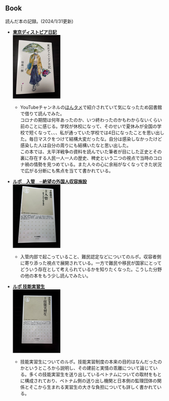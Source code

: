 ## Book  
読んだ本の記録。(2024/1/31更新)   

- **[東京ディストピア日記](https://www.kawade.co.jp/np/isbn/9784309029610/)**  
![東京ディストピア日記 150*200](https://github.com/camen89/Energy-Ikeda/blob/main/BOOK/%E6%9D%B1%E4%BA%AC%E3%83%87%E3%82%A3%E3%82%B9%E3%83%88%E3%83%94%E3%82%A2%E6%97%A5%E8%A8%98.jpg?raw=true)  
  - YouTubeチャンネルの[ほんタメ](https://youtu.be/gN0maAYu_Sc?feature=shared)で紹介されていて気になったため図書館で借りて読んでみた。  
    コロナの期間は何年あったのか、いつ終わったのかもわからないくらい前のことに感じる。学校が休校になって、そのせいで夏休みが全国の学校で短くなって、、、私が通っていた学校では4日になったことを思い出した。毎日マスクをつけて結構大変だったな。自分は感染しなかったけど感染した人は自分の周りにも結構いたなと思い出した。  
    この本では、太平洋戦争の資料を読んでいた筆者が目にした正史とその裏に存在する人民一人一人の歴史、稗史という二つの視点で当時のコロナ禍の情勢を見つめている。また人々の心に余裕がなくなってきた状況で広がる分断にも焦点を当てて書かれている。


- **[ルポ　入管　─絶望の外国人収容施設](https://www.chikumashobo.co.jp/product/9784480073464/)**  
![ルポ　入管　150*200](https://github.com/camen89/Energy-Ikeda/blob/main/BOOK/%E3%83%AB%E3%83%9D%20%E5%85%A5%E7%AE%A1%E8%A8%AD.jpg?raw=true)  
  - 入管内部で起こっていること、難民認定などについてのルポ。収容者側に寄り添った視点で展開されている。一方で難民や移民が国家にとってどういう存在として考えられているかを知りたくなった。こうした分野の他の本をもう少し読んでみたい。

- **[ルポ 技能実習生](https://www.chikumashobo.co.jp/product/9784480073075/)**  
![ルポ 技能実習生 横150*縦200](https://github.com/camen89/Energy-Ikeda/blob/main/BOOK/%E3%83%AB%E3%83%9D%20%E6%8A%80%E8%83%BD%E5%AE%9F%E7%BF%92%E7%94%9F.jpg?raw=true)
  - 技能実習生についてのルポ。技能実習制度の本来の目的はなんだったのかというところから説明し、その建前と実情の乖離について論じている。多くの技能実習生を送り出しているベトナムについての取材をもとに構成されており、ベトナム側の送り出し機関と日本側の監理団体の関係とそこから生まれる実習生の大きな負担についても詳しく書かれている。  
  
